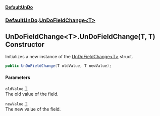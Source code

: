 #### [DefaultUnDo](DefaultUnDo.md 'DefaultUnDo')
### [DefaultUnDo](DefaultUnDo.md#DefaultUnDo 'DefaultUnDo').[UnDoFieldChange&lt;T&gt;](UnDoFieldChange_T_.md 'DefaultUnDo.UnDoFieldChange&lt;T&gt;')
## UnDoFieldChange&lt;T&gt;.UnDoFieldChange(T, T) Constructor
Initializes a new instance of the [UnDoFieldChange&lt;T&gt;](UnDoFieldChange_T_.md 'DefaultUnDo.UnDoFieldChange&lt;T&gt;') struct.  
```csharp
public UnDoFieldChange(T oldValue, T newValue);
```
#### Parameters
<a name='DefaultUnDo_UnDoFieldChange_T__UnDoFieldChange(T_T)_oldValue'></a>
`oldValue` [T](UnDoFieldChange_T_.md#DefaultUnDo_UnDoFieldChange_T__T 'DefaultUnDo.UnDoFieldChange&lt;T&gt;.T')  
The old value of the field.
  
<a name='DefaultUnDo_UnDoFieldChange_T__UnDoFieldChange(T_T)_newValue'></a>
`newValue` [T](UnDoFieldChange_T_.md#DefaultUnDo_UnDoFieldChange_T__T 'DefaultUnDo.UnDoFieldChange&lt;T&gt;.T')  
The new value of the field.
  
